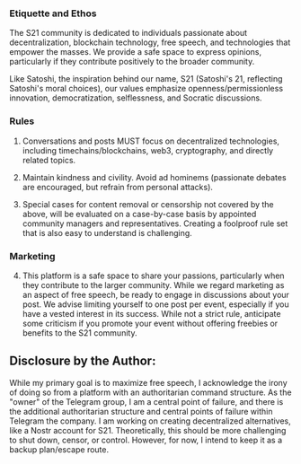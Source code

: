### Etiquette and Ethos
The S21 community is dedicated to individuals passionate about decentralization, blockchain technology, free speech, and technologies that empower the masses. We provide a safe space to express opinions, particularly if they contribute positively to the broader community.

Like Satoshi, the inspiration behind our name, S21 (Satoshi's 21, reflecting Satoshi's moral choices), our values emphasize openness/permissionless innovation, democratization, selflessness, and Socratic discussions.

### Rules
1. Conversations and posts MUST focus on decentralized technologies, including timechains/blockchains, web3, cryptography, and directly related topics.

2. Maintain kindness and civility. Avoid ad hominems (passionate debates are encouraged, but refrain from personal attacks).

3. Special cases for content removal or censorship not covered by the above, will be evaluated on a case-by-case basis by appointed community managers and representatives. Creating a foolproof rule set that is also easy to understand is challenging.

### Marketing
4. This platform is a safe space to share your passions, particularly when they contribute to the larger community. While we regard marketing as an aspect of free speech, be ready to engage in discussions about your post. We advise limiting yourself to one post per event, especially if you have a vested interest in its success. While not a strict rule, anticipate some criticism if you promote your event without offering freebies or benefits to the S21 community.

## Disclosure by the Author:

While my primary goal is to maximize free speech, I acknowledge the irony of doing so from a platform with an authoritarian command structure. As the "owner" of the Telegram group, I am a central point of failure, and there is the additional authoritarian structure and central points of failure within Telegram the company. I am working on creating decentralized alternatives, like a Nostr account for S21. Theoretically, this should be more challenging to shut down, censor, or control. However, for now, I intend to keep it as a backup plan/escape route.
